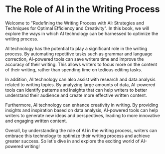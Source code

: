 The Role of AI in the Writing Process
===================================================

Welcome to "Redefining the Writing Process with AI: Strategies and Techniques for Optimal Efficiency and Creativity". In this book, we will explore the ways in which AI technology can be harnessed to optimize the writing process.

AI technology has the potential to play a significant role in the writing process. By automating repetitive tasks such as grammar and language correction, AI-powered tools can save writers time and improve the accuracy of their writing. This allows writers to focus more on the content of their writing, rather than spending time on tedious editing tasks.

In addition, AI technology can also assist with research and data analysis related to writing topics. By analyzing large amounts of data, AI-powered tools can identify patterns and insights that can help writers to better understand their audience and create more effective written content.

Furthermore, AI technology can enhance creativity in writing. By providing insights and inspiration based on data analysis, AI-powered tools can help writers to generate new ideas and perspectives, leading to more innovative and engaging written content.

Overall, by understanding the role of AI in the writing process, writers can embrace this technology to optimize their writing process and achieve greater success. So let's dive in and explore the exciting world of AI-powered writing!
